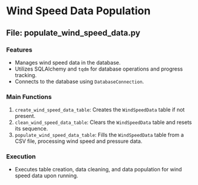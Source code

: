 # Wind Speed Data Population

## File: populate_wind_speed_data.py

### Features
- Manages wind speed data in the database.
- Utilizes SQLAlchemy and `tqdm` for database operations and progress tracking.
- Connects to the database using `DatabaseConnection`.

### Main Functions
1. `create_wind_speed_data_table`: Creates the `WindSpeedData` table if not present.
2. `clean_wind_speed_data_table`: Clears the `WindSpeedData` table and resets its sequence.
3. `populate_wind_speed_data_table`: Fills the `WindSpeedData` table from a CSV file, processing wind speed and pressure data.

### Execution
- Executes table creation, data cleaning, and data population for wind speed data upon running.
